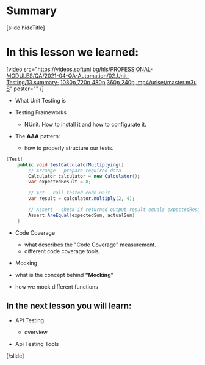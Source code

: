 # Summary

[slide hideTitle]

# In this lesson we learned:

[video src="https://videos.softuni.bg/hls/PROFESSIONAL-MODULES/QA/2021-04-QA-Automation/02.Unit-Testing/13.summary-,1080p,720p,480p,360p,240p,.mp4/urlset/master.m3u8" poster="" /]

- What Unit Testing is

- Testing Frameworks
  - NUnit. How to install it and how to configurate it.

- The **AAA** pattern:
  - how to properly structure our tests.

```csharp
[Test]
    public void testCalculatorMultiplying() 
        // Arrange - prepare required data
        Calculator calculator = new Calculator();
        var expectedResult = 8;

        // Act - call tested code unit
        var result = calculator.multiply(2, 4);

        // Assert - check if returned output result equals expectedResult
        Assert.AreEqual(expectedSum, actualSum)
    }
```

- Code Coverage
  - what describes the "Code Coverage" measurement.
  - different code coverage tools.

- Mocking 
 - what is the concept behind **"Mocking"**
 - how we mock different functions

## In the next lesson you will learn:

- API Testing
  - overview

- Api Testing Tools


[/slide]


